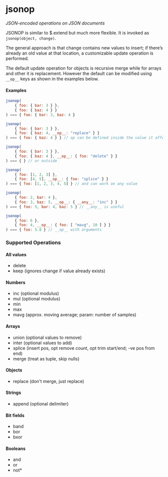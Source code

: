 # jsonop
_JSON-encoded operations on JSON documents_

JSONOP is similar to $.extend but much more flexible. It is invoked as `jsonop(object, change)`.

The general approach is that change contains new values to insert; if there’s already an old value at that location, a customizable update operation is performed.

The default update operation for objects is recursive merge while for arrays and other it is replacement. However the default can be modified using `__op__` keys as shown in the examples below.

#### Examples ####

```javascript
jsonop(
    { foo: { bar: 3 } },
    { foo: { baz: 4 } }
) === { foo: { bar: 3, baz: 4 }

jsonop(
    { foo: { bar: 3 } },
    { foo: { baz: 4, __op__: "replace" } }
) === { foo: { baz: 4 } } // op can be defined inside the value it affects

jsonop(
    { foo: { bar: 3 } },
    { foo: { baz: 4 }, __op__: { foo: "delete" } }
) === { } // or outside

jsonop(
    { foo: [1, 2, 3] },
    { foo: [4, 5], __op__: { foo: "splice" } }
) === { foo: [1, 2, 3, 4, 5] } // and can work on any value

jsonop(
    { foo: 2, bar: 4 },
    { foo: 3, baz: 5, __op__: { __any__: "inc" } }
) === { foo: 5, bar: 4, baz: 5 } // __any__ is useful

jsonop(
    { foo: 6 },
    { foo: 4, __op__: { foo: [ "mavg", 10 ] } }
) === { foo: 5.8 } // __op__ with arguments
```

### Supported Operations ###

#### All values ####

- delete
- keep (ignores change if value already exists)

#### Numbers ####
- inc (optional modulus)
- mul (optional modulus)
- min
- max
- mavg (approx. moving average; param: number of samples)

#### Arrays ####
- union (optional values to remove)
- inter (optional values to add)
- splice (insert pos, opt remove count, opt trim start/end; -ve pos from end)
- merge (treat as tuple, skip nulls)

#### Objects ##
- replace (don't merge, just replace)

#### Strings ####
- append (optional delimiter)

#### Bit fields ###
- band
- bor
- bxor

#### Booleans ###
- and
- or
- not*
